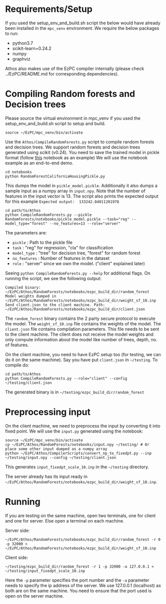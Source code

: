 # Requirements/Setup
If you used the setup_env_and_build.sh script the below would have already been installed in the `mpc_venv` environment. We require the below packages to run:
- python3.7
- scikit-learn=0.24.2
- numpy
- graphviz

Athos also makes use of the EzPC compiler internally (please check ../EzPC/README.md for corresponding dependencies).

# Compiling Random forests and Decision trees
Please source the virtual environment in mpc_venv if you used the setup_env_and_build.sh script to setup and build.

```source ~/EzPC/mpc_venv/bin/activate```

Use the `Athos/CompileRandomForests.py` script to compile random forests and decision trees. We support random forests and decision trees generated using scikit (v0.24). You need to save the trained model in pickle format (follow [this](https://github.com/mpc-msri/EzPC/blob/master/Athos/RandomForests/notebooks/RandomForestCaliforniaHousingPickle.ipynb) notebook as an example)
We will use the notebook example as an end-to-end demo.

 ```
 cd notebooks
 python RandomForestCaliforniaHousingPickle.py
 ```
 This dumps the model in `pickle_model.pickle`. Additionally it also dumps a sample input as a numpy array in `input.npy`.
 Note that the number of features in the input vector is 13. The script also prints the expected output for this example `Expected output:  133242.04011201978`
 ```
 cd path/to/Athos
 python CompileRandomForests.py --pickle RandomForests/notebooks/pickle_model.pickle --task="reg" --model_type="forest" --no_features=13 --role="server"
 ```
The parameters are:
- `pickle` : Path to the pickle file
- `task` : "reg" for regression, "cla" for classification
- `model_type` : "tree" for decision tree, "forest" for random forest
- `no_features` : Number of features in the dataset
- `role` : "server" since we own the model. ("client" explained later)

Seeing `python CompileRandomForests.py --help` for additional flags.
On running the script, we see the following output:
```
Compiled binary: ~/EzPC/Athos/RandomForests/notebooks/ezpc_build_dir/random_forest
Model weights dumped in ~/EzPC/Athos/RandomForests/notebooks/ezpc_build_dir/weight_sf_10.inp
Send client.json to the client machine. Path: ~/EzPC/Athos/RandomForests/notebooks/ezpc_build_dir/client.json
```
The `random_forest` binary contains the 2 party secure protocol to execute the model.
The `weight_sf_10.inp` file contains the weights of the model.
The `client.json` file contains compilation parameters. This file needs to be sent to the client machine.
The client does not receive the model weights and only compute information about the model like number of trees, depth, no. of features.


On the client machine, you need to have EzPC setup too (for testing, we can do it on the same machine). Say you have put `client.json` in `~/testing`. To compile do:
```
cd path/to/Athos
python CompileRandomForests.py --role="client" --config ~/testing/client.json
```
The generated binary is in `~/testing/ezpc_build_dir/random_forest`

# Preprocessing input
On the client machine, we need to preprocess the input by converting it into fixed point. We will use the `input.py` generated using the notebook:
```
source ~/EzPC/mpc_venv/bin/activate
cp ~/EzPC/Athos/RandomForests/notebooks/input.npy ~/testing/ # Or place some other input dumped as a numpy array
python ~/EzPC/Athos/CompilerScripts/convert_np_to_fixedpt.py --inp ~/testing/input.npy --config ~/testing/client.json
```
This generates `input_fixedpt_scale_10.inp` in the `~/testing` directory.

The server already has its input ready in `~/EzPC/Athos/RandomForests/notebooks/ezpc_build_dir/weight_sf_10.inp`.

# Running
If you are testing on the same machine, open two terminals, one for client and one for server. Else open a terminal on each machine.

Server side:
```
~/EzPC/Athos/RandomForests/notebooks/ezpc_build_dir/random_forest -r 0 -p 32000 < ~/EzPC/Athos/RandomForests/notebooks/ezpc_build_dir/weight_sf_10.inp
```
Client side:
```
~/testing/ezpc_build_dir/random_forest -r 1 -p 32000 -a 127.0.0.1 < ~/testing/input_fixedpt_scale_10.inp
```
Here the `-p` parameter specifies the port number and the `-a` parameter needs to specify the ip address of the server.
We use 127.0.0.1 (localhost) as both are on the same machine.
You need to ensure that the port used is open on the server machine.
